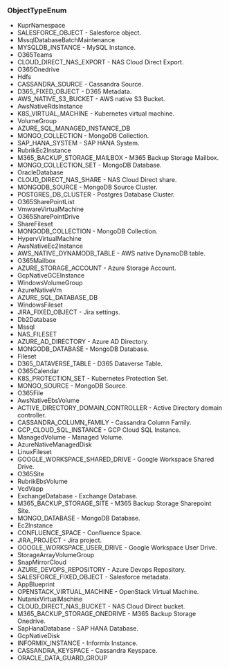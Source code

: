 ### ObjectTypeEnum
- KuprNamespace
- SALESFORCE_OBJECT - Salesforce object.
- MssqlDatabaseBatchMaintenance
- MYSQLDB_INSTANCE - MySQL Instance.
- O365Teams
- CLOUD_DIRECT_NAS_EXPORT - NAS Cloud Direct Export.
- O365Onedrive
- Hdfs
- CASSANDRA_SOURCE - Cassandra Source.
- D365_FIXED_OBJECT - D365 Metadata.
- AWS_NATIVE_S3_BUCKET - AWS native S3 Bucket.
- AwsNativeRdsInstance
- K8S_VIRTUAL_MACHINE - Kubernetes virtual machine.
- VolumeGroup
- AZURE_SQL_MANAGED_INSTANCE_DB
- MONGO_COLLECTION - MongoDB Collection.
- SAP_HANA_SYSTEM - SAP HANA System.
- RubrikEc2Instance
- M365_BACKUP_STORAGE_MAILBOX - M365 Backup Storage Mailbox.
- MONGO_COLLECTION_SET - MongoDB Database.
- OracleDatabase
- CLOUD_DIRECT_NAS_SHARE - NAS Cloud Direct share.
- MONGODB_SOURCE - MongoDB Source Cluster.
- POSTGRES_DB_CLUSTER - Postgres Database Cluster.
- O365SharePointList
- VmwareVirtualMachine
- O365SharePointDrive
- ShareFileset
- MONGODB_COLLECTION - MongoDB Collection.
- HypervVirtualMachine
- AwsNativeEc2Instance
- AWS_NATIVE_DYNAMODB_TABLE - AWS native DynamoDB table.
- O365Mailbox
- AZURE_STORAGE_ACCOUNT - Azure Storage Account.
- GcpNativeGCEInstance
- WindowsVolumeGroup
- AzureNativeVm
- AZURE_SQL_DATABASE_DB
- WindowsFileset
- JIRA_FIXED_OBJECT - Jira settings.
- Db2Database
- Mssql
- NAS_FILESET
- AZURE_AD_DIRECTORY - Azure AD Directory.
- MONGODB_DATABASE - MongoDB Database.
- Fileset
- D365_DATAVERSE_TABLE - D365 Dataverse Table.
- O365Calendar
- K8S_PROTECTION_SET - Kubernetes Protection Set.
- MONGO_SOURCE - MongoDB Source.
- O365File
- AwsNativeEbsVolume
- ACTIVE_DIRECTORY_DOMAIN_CONTROLLER - Active Directory domain controller.
- CASSANDRA_COLUMN_FAMILY - Cassandra Column Family.
- GCP_CLOUD_SQL_INSTANCE - GCP Cloud SQL Instance.
- ManagedVolume - Managed Volume.
- AzureNativeManagedDisk
- LinuxFileset
- GOOGLE_WORKSPACE_SHARED_DRIVE - Google Workspace Shared Drive.
- O365Site
- RubrikEbsVolume
- VcdVapp
- ExchangeDatabase - Exchange Database.
- M365_BACKUP_STORAGE_SITE - M365 Backup Storage Sharepoint Site.
- MONGO_DATABASE - MongoDB Database.
- Ec2Instance
- CONFLUENCE_SPACE - Confluence Space.
- JIRA_PROJECT - Jira project.
- GOOGLE_WORKSPACE_USER_DRIVE - Google Workspace User Drive.
- StorageArrayVolumeGroup
- SnapMirrorCloud
- AZURE_DEVOPS_REPOSITORY - Azure Devops Repository.
- SALESFORCE_FIXED_OBJECT - Salesforce metadata.
- AppBlueprint
- OPENSTACK_VIRTUAL_MACHINE - OpenStack Virtual Machine.
- NutanixVirtualMachine
- CLOUD_DIRECT_NAS_BUCKET - NAS Cloud Direct bucket.
- M365_BACKUP_STORAGE_ONEDRIVE - M365 Backup Storage Onedrive.
- SapHanaDatabase - SAP HANA Database.
- GcpNativeDisk
- INFORMIX_INSTANCE - Informix Instance.
- CASSANDRA_KEYSPACE - Cassandra Keyspace.
- ORACLE_DATA_GUARD_GROUP

